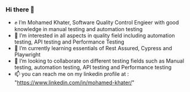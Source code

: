 ### Hi there 👋
- ✊ I’m Mohamed Khater, Software Quality Control Engieer with good knowledge in manual testing and automation testing
- 👀 I’m interested in all aspects in quality field including automation testing, API testing and Performance Testing
- 🌱 I’m currently learning essentials of Rest Assured, Cypress and Playwright 
- 🔗 I’m looking to collaborate on different testing fields such as Manual testing, automation testing, API testing and Performance testing
- 📫 you can reach me on my linkedin profile at : "https://www.linkedin.com/in/mohamed-khater/"


